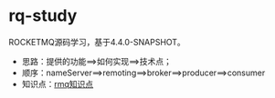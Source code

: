 # rq-study
ROCKETMQ源码学习，基于4.4.0-SNAPSHOT。

- 思路：提供的功能==>如何实现==>技术点；
- 顺序：nameServer==>remoting==>broker==>producer==>consumer
- 知识点：[rmq知识点](https://www.jianshu.com/p/01cc72114c47)

